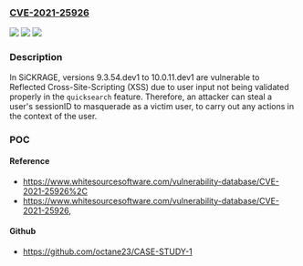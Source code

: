 ### [CVE-2021-25926](https://cve.mitre.org/cgi-bin/cvename.cgi?name=CVE-2021-25926)
![](https://img.shields.io/static/v1?label=Product&message=sickrage&color=blue)
![](https://img.shields.io/static/v1?label=Version&message=9.3.54.dev1-10.0.11.dev1%20&color=brightgreen)
![](https://img.shields.io/static/v1?label=Vulnerability&message=Cross-Site%20Scripting&color=brightgreen)

### Description

In SiCKRAGE, versions 9.3.54.dev1 to 10.0.11.dev1 are vulnerable to Reflected Cross-Site-Scripting (XSS) due to user input not being validated properly in the `quicksearch` feature. Therefore, an attacker can steal a user's sessionID to masquerade as a victim user, to carry out any actions in the context of the user.

### POC

#### Reference
- https://www.whitesourcesoftware.com/vulnerability-database/CVE-2021-25926%2C
- https://www.whitesourcesoftware.com/vulnerability-database/CVE-2021-25926,

#### Github
- https://github.com/octane23/CASE-STUDY-1

